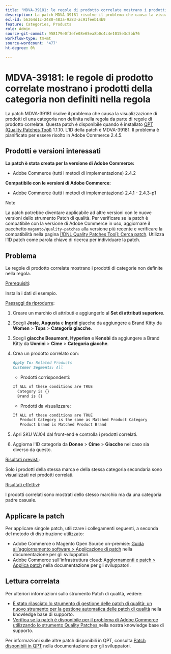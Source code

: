 ```yaml
---
title: "MDVA-39181: le regole di prodotto correlate mostrano i prodotti della categoria non definiti nella regola"
description: La patch MDVA-39181 risolve il problema che causa la visualizzazione di prodotti di una categoria non definita nella regola da parte di regole di prodotto correlate. Questa patch è disponibile quando è installato [Quality Patches Tool (QPT)](/help/announcements/adobe-commerce-announcements/magento-quality-patches-released-new-tool-to-self-serve-quality-patches.md) 1.1.10. L'ID della patch è MDVA-39181. Il problema è pianificato per essere risolto in Adobe Commerce 2.4.5.
exl-id: b6364d1c-2480-483a-9a83-ac91feeb14b9
feature: Categories, Products
role: Admin
source-git-commit: 958179e0f3efe08e65ea8b0c4c4e1015e3c5bb76
workflow-type: tm+mt
source-wordcount: '477'
ht-degree: 0%

---
```


# MDVA-39181: le regole di prodotto correlate mostrano i prodotti della categoria non definiti nella regola

La patch MDVA-39181 risolve il problema che causa la visualizzazione di prodotti di una categoria non definita nella regola da parte di regole di prodotto correlate. Questa patch è disponibile quando è installato [QPT (Quality Patches Tool)](/help/announcements/adobe-commerce-announcements/magento-quality-patches-released-new-tool-to-self-serve-quality-patches.md) 1.1.10. L&#39;ID della patch è MDVA-39181. Il problema è pianificato per essere risolto in Adobe Commerce 2.4.5.

## Prodotti e versioni interessati

**La patch è stata creata per la versione di Adobe Commerce:**

* Adobe Commerce (tutti i metodi di implementazione) 2.4.2

**Compatibile con le versioni di Adobe Commerce:**

* Adobe Commerce (tutti i metodi di implementazione) 2.4.1 - 2.4.3-p1

>[!NOTE]
>
>La patch potrebbe diventare applicabile ad altre versioni con le nuove versioni dello strumento Patch di qualità. Per verificare se la patch è compatibile con la versione di Adobe Commerce in uso, aggiornare il pacchetto `magento/quality-patches` alla versione più recente e verificare la compatibilità nella pagina [[!DNL Quality Patches Tool]: Cerca patch](https://devdocs.magento.com/quality-patches/tool.html#patch-grid). Utilizza l’ID patch come parola chiave di ricerca per individuare la patch.

## Problema

Le regole di prodotto correlate mostrano i prodotti di categorie non definite nella regola.

<u>Prerequisiti</u>:

Installa i dati di esempio.

<u>Passaggi da riprodurre</u>:

1. Creare un marchio di attributi e aggiungerlo al **Set di attributi superiore**.
1. Scegli **Josie**, **Augusta** e **Ingrid** giacche da aggiungere a Brand Kitty da **Women** > **Tops** > **Categoria giacche**.
1. Scegli **giacche Beaumont**, **Hyperion** e **Kenobi** da aggiungere a Brand Kitty da **Uomini** > **Cime** > **Categoria giacche**.
1. Crea un prodotto correlato con:

   ```markdown
   Apply To: Related Products
   Customer Segments: All
   ```

   * Prodotti corrispondenti:

   ```markdown
   If ALL of these conditions are TRUE
     Category is {}
     Brand is {}
   ```

   * Prodotti da visualizzare:

   ```markdown
   If ALL of these conditions are TRUE
      Product Category is the same as Matched Product Category
      Product brand is Matched Product Brand
   ```

1. Apri SKU WJ04 dal front-end e controlla i prodotti correlati.
1. Aggiorna l&#39;ID categoria da **Donne** > **Cime** > **Giacche** nel caso sia diverso da questo.

<u>Risultati previsti</u>:

Solo i prodotti della stessa marca e della stessa categoria secondaria sono visualizzati nei prodotti correlati.

<u>Risultati effettivi</u>:

I prodotti correlati sono mostrati dello stesso marchio ma da una categoria padre casuale.

## Applicare la patch

Per applicare singole patch, utilizzare i collegamenti seguenti, a seconda del metodo di distribuzione utilizzato:

* Adobe Commerce o Magento Open Source on-premise: [Guida all&#39;aggiornamento software > Applicazione di patch](https://devdocs.magento.com/guides/v2.4/comp-mgr/patching/mqp.html) nella documentazione per gli sviluppatori.
* Adobe Commerce sull&#39;infrastruttura cloud: [Aggiornamenti e patch > Applica patch](https://devdocs.magento.com/cloud/project/project-patch.html) nella documentazione per gli sviluppatori.

## Lettura correlata

Per ulteriori informazioni sullo strumento Patch di qualità, vedere:

* [È stato rilasciato lo strumento di gestione delle patch di qualità: un nuovo strumento per la gestione automatica delle patch di qualità](/help/announcements/adobe-commerce-announcements/magento-quality-patches-released-new-tool-to-self-serve-quality-patches.md) nella knowledge base di supporto.
* [Verifica se la patch è disponibile per il problema di Adobe Commerce utilizzando lo strumento Quality Patches ](/help/support-tools/patches-available-in-qpt-tool/check-patch-for-magento-issue-with-magento-quality-patches.md) nella nostra knowledge base di supporto.

Per informazioni sulle altre patch disponibili in QPT, consulta [Patch disponibili in QPT](https://devdocs.magento.com/quality-patches/tool.html#patch-grid) nella documentazione per gli sviluppatori.
